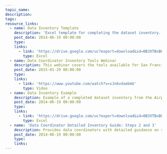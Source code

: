 ```yaml
---
topic_name:
description:
tags:
resource_links:
  - name: Data Inventory Template
    description: 'Excel template for completing the dataset inventory. Note: You must enable macros for the template to work.'
    post_date: 2014-06-19 00:00:00
    type:
    links: 
      - link: 'https://drive.google.com/uc?export=download&id=0B3XTBxBQSd0hYzJTTUY1TzMwcjA'
        type: Excel
  - name: Data Coordinator Inventory Tools Webinar
    description: This webinar covers the tools available for San Francisco Data Coordinators to complete the dataset inventory.
    post_date: 2015-01-29 00:00:00
    type:
    links:
      - link: 'https://www.youtube.com/watch?v=sJn6vdaebmU'
        type: Video
  - name: Data Inventory Example
    description: Example of a completed dataset inventory from the Airport.
    post_date: 2014-06-19 00:00:00
    type:
    links:
      - link: 'https://drive.google.com/uc?export=download&id=0B3XTBxBQSd0hTE9WSml4eEpIcW8'
        type: Excel
  - name: 'Data Coordinator Detailed Inventory Guide: Steps 2 and 3'
    description: Provides data coordinators with detailed guidance on steps 2 and 3 of the data inventory.
    post_date: 2014-06-19 00:00:00
    type:
    links:
---
```



